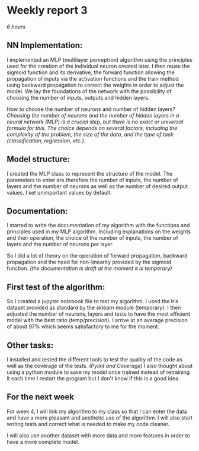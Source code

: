 # Weekly report 3
*6 hours*

## NN Implementation:
I implemented an MLP (multilayer perceptron) algorithm using the principles used for the creation of the individual neuron created later. I then reuse the sigmoid function and its derivative, the forward function allowing the propagation of inputs via the activation functions and the train method using backward propagation to correct the weights in order to adjust the model.
We lay the foundations of the network with the possibility of choosing the number of inputs, outputs and hidden layers.

How to choose the number of neurons and number of hidden layers?
*Choosing the number of neurons and the number of hidden layers in a neural network (MLP) is a crucial step, but there is no exact or universal formula for this. The choice depends on several factors, including the complexity of the problem, the size of the data, and the type of task (classification, regression, etc.).*

## Model structure:
I created the MLP class to represent the structure of the model. The parameters to enter are therefore the number of inputs, the number of layers and the number of neurons as well as the number of desired output values. I set unimportant values by default.

## Documentation:
I started to write the documentation of my algorithm with the functions and principles used in my MLP algorithm. Including explanations on the weights and their operation, the choice of the number of inputs, the number of layers and the number of neurons per layer.

So I did a lot of theory on the operation of forward propagation, backward propagation and the need for non-linearity provided by the sigmoid function.
*(the documentation is draft at the moment it is temporary)*

## First test of the algorithm:
So I created a jupyter notebook file to test my algorithm. I used the Iris dataset provided as standard by the sklearn module (temporary). I then adjusted the number of neurons, layers and tests to have the most efficient model with the best ratio (temp/precision).
I arrive at an average precision of about 97% which seems satisfactory to me for the moment.
## Other tasks:
I installed and tested the different tools to test the quality of the code as well as the coverage of the tests.
*(Pylint and Coverage)*
I also thought about using a python module to save my model once trained instead of retraining it each time I restart the program but I don't know if this is a good idea.
## For the next week 
For week 4, I will link my algorithm to my class so that I can enter the data and have a more pleasant and aesthetic use of the algorithm. I will also start writing tests and correct what is needed to make my code cleaner.

I will also use another dataset with more data and more features in order to have a more complete model.
